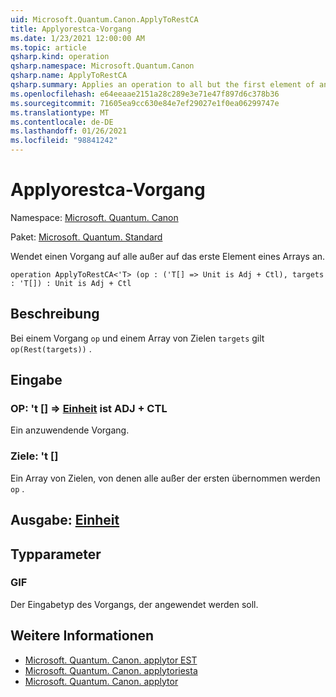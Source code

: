 ```yaml
---
uid: Microsoft.Quantum.Canon.ApplyToRestCA
title: Applyorestca-Vorgang
ms.date: 1/23/2021 12:00:00 AM
ms.topic: article
qsharp.kind: operation
qsharp.namespace: Microsoft.Quantum.Canon
qsharp.name: ApplyToRestCA
qsharp.summary: Applies an operation to all but the first element of an array.
ms.openlocfilehash: e64eeaae2151a28c289e3e71e47f897d6c378b36
ms.sourcegitcommit: 71605ea9cc630e84e7ef29027e1f0ea06299747e
ms.translationtype: MT
ms.contentlocale: de-DE
ms.lasthandoff: 01/26/2021
ms.locfileid: "98841242"
---
```

# <a name="applytorestca-operation"></a>Applyorestca-Vorgang

Namespace: [Microsoft. Quantum. Canon](xref:Microsoft.Quantum.Canon)

Paket: [Microsoft. Quantum. Standard](https://nuget.org/packages/Microsoft.Quantum.Standard)


Wendet einen Vorgang auf alle außer auf das erste Element eines Arrays an.

```qsharp
operation ApplyToRestCA<'T> (op : ('T[] => Unit is Adj + Ctl), targets : 'T[]) : Unit is Adj + Ctl
```


## <a name="description"></a>Beschreibung

Bei einem Vorgang `op` und einem Array von Zielen `targets` gilt `op(Rest(targets))` .

## <a name="input"></a>Eingabe

### <a name="op--t--unit--is-adj--ctl"></a>OP: 't [] => [Einheit](xref:microsoft.quantum.lang-ref.unit)  ist ADJ + CTL

Ein anzuwendende Vorgang.


### <a name="targets--t"></a>Ziele: 't []

Ein Array von Zielen, von denen alle außer der ersten übernommen werden `op` .



## <a name="output--unit"></a>Ausgabe: [Einheit](xref:microsoft.quantum.lang-ref.unit)



## <a name="type-parameters"></a>Typparameter

### <a name="t"></a>GIF

Der Eingabetyp des Vorgangs, der angewendet werden soll.

## <a name="see-also"></a>Weitere Informationen

- [Microsoft. Quantum. Canon. applytor EST](xref:Microsoft.Quantum.Canon.ApplyToRest)
- [Microsoft. Quantum. Canon. applytoriesta](xref:Microsoft.Quantum.Canon.ApplyToRestA)
- [Microsoft. Quantum. Canon. applytor](xref:Microsoft.Quantum.Canon.ApplyToRestC)
